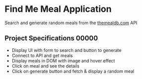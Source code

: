 # Find Me Meal Application

Search and generate random meals from the [themealdb.com](https://www.themealdb.com) API

## Project Specifications 00000

- Display UI with form to search and button to generate
- Connect to API and get meals
- Display meals in DOM with image and hover effect
- Click on meal and see the details
- Click on generate button and fetch & display a random meal
